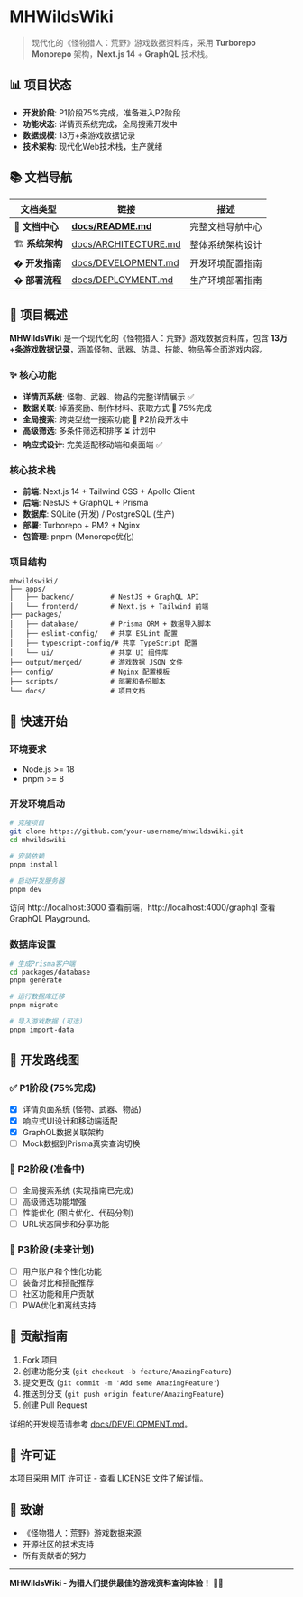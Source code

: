 # MHWildsWiki

> 现代化的《怪物猎人：荒野》游戏数据资料库，采用 **Turborepo Monorepo** 架构，**Next.js 14** + **GraphQL** 技术栈。

## 📊 项目状态

- **开发阶段**: P1阶段75%完成，准备进入P2阶段
- **功能状态**: 详情页系统完成，全局搜索开发中
- **数据规模**: 13万+条游戏数据记录
- **技术架构**: 现代化Web技术栈，生产就绪

## 📚 文档导航

| 文档类型 | 链接 | 描述 |
|----------|------|------|
| 📖 **文档中心** | [**docs/README.md**](./docs/README.md) | 完整文档导航中心 |
| 🏗️ **系统架构** | [docs/ARCHITECTURE.md](./docs/ARCHITECTURE.md) | 整体系统架构设计 |
| � **开发指南** | [docs/DEVELOPMENT.md](./docs/DEVELOPMENT.md) | 开发环境配置指南 |
| � **部署流程** | [docs/DEPLOYMENT.md](./docs/DEPLOYMENT.md) | 生产环境部署指南 |

## 🎯 项目概述

**MHWildsWiki** 是一个现代化的《怪物猎人：荒野》游戏数据资料库，包含 **13万+条游戏数据记录**，涵盖怪物、武器、防具、技能、物品等全面游戏内容。

### ✨ 核心功能
- **详情页系统**: 怪物、武器、物品的完整详情展示 ✅
- **数据关联**: 掉落奖励、制作材料、获取方式 🚧 75%完成
- **全局搜索**: 跨类型统一搜索功能 🔄 P2阶段开发中
- **高级筛选**: 多条件筛选和排序 ⏳ 计划中
- **响应式设计**: 完美适配移动端和桌面端 ✅

### 核心技术栈

- **前端**: Next.js 14 + Tailwind CSS + Apollo Client
- **后端**: NestJS + GraphQL + Prisma
- **数据库**: SQLite (开发) / PostgreSQL (生产)
- **部署**: Turborepo + PM2 + Nginx
- **包管理**: pnpm (Monorepo优化)

### 项目结构

```
mhwildswiki/
├── apps/
│   ├── backend/         # NestJS + GraphQL API
│   └── frontend/        # Next.js + Tailwind 前端
├── packages/
│   ├── database/        # Prisma ORM + 数据导入脚本
│   ├── eslint-config/   # 共享 ESLint 配置
│   ├── typescript-config/# 共享 TypeScript 配置
│   └── ui/              # 共享 UI 组件库
├── output/merged/       # 游戏数据 JSON 文件
├── config/              # Nginx 配置模板
├── scripts/             # 部署和备份脚本
└── docs/                # 项目文档
```

## 🚀 快速开始

### 环境要求
- Node.js >= 18
- pnpm >= 8

### 开发环境启动
```bash
# 克隆项目
git clone https://github.com/your-username/mhwildswiki.git
cd mhwildswiki

# 安装依赖
pnpm install

# 启动开发服务器
pnpm dev
```

访问 http://localhost:3000 查看前端，http://localhost:4000/graphql 查看GraphQL Playground。

### 数据库设置
```bash
# 生成Prisma客户端
cd packages/database
pnpm generate

# 运行数据库迁移
pnpm migrate

# 导入游戏数据 (可选)
pnpm import-data
```

## 🎯 开发路线图

### ✅ P1阶段 (75%完成)
- [x] 详情页面系统 (怪物、武器、物品)
- [x] 响应式UI设计和移动端适配
- [x] GraphQL数据关联架构
- [ ] Mock数据到Prisma真实查询切换

### 🚀 P2阶段 (准备中)
- [ ] 全局搜索系统 (实现指南已完成)
- [ ] 高级筛选功能增强
- [ ] 性能优化 (图片优化、代码分割)
- [ ] URL状态同步和分享功能

### 🔮 P3阶段 (未来计划)
- [ ] 用户账户和个性化功能
- [ ] 装备对比和搭配推荐
- [ ] 社区功能和用户贡献
- [ ] PWA优化和离线支持

## 🤝 贡献指南

1. Fork 项目
2. 创建功能分支 (`git checkout -b feature/AmazingFeature`)
3. 提交更改 (`git commit -m 'Add some AmazingFeature'`)
4. 推送到分支 (`git push origin feature/AmazingFeature`)
5. 创建 Pull Request

详细的开发规范请参考 [docs/DEVELOPMENT.md](./docs/DEVELOPMENT.md)。

## 📄 许可证

本项目采用 MIT 许可证 - 查看 [LICENSE](LICENSE) 文件了解详情。

## 🙏 致谢

- 《怪物猎人：荒野》游戏数据来源
- 开源社区的技术支持
- 所有贡献者的努力

---

**MHWildsWiki - 为猎人们提供最佳的游戏资料查询体验！** 🏹✨

